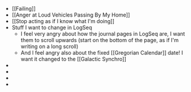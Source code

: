 - [[Failing]]
- [[Anger at Loud Vehicles Passing By My Home]]
- [[Stop acting as if I know what I'm doing]]
- Stuff I want to change in LogSeq
	- I feel very angry about how the journal pages in LogSeq are, I want them to scroll upwards (start on the bottom of the page, as if I'm writing on a long scroll)
	- And I feel angry also about the fixed [[Gregorian Calendar]] date! I want it changed to the [[Galactic Synchro]]
-
-
-
-